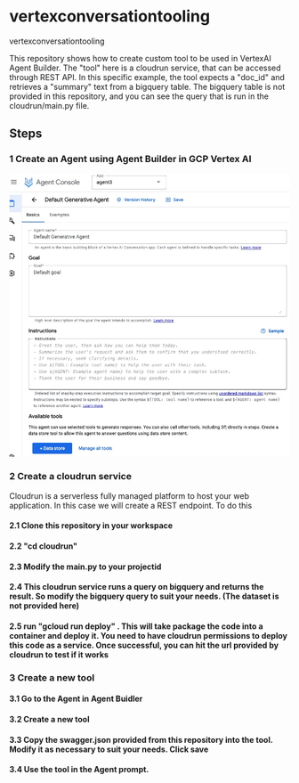 # vertexconversationtooling
vertexconversationtooling

This repository shows how to create custom tool to be used in VertexAI Agent Builder. The "tool" here is a cloudrun service, that can be accessed through REST API. In this specific example, the tool expects a "doc_id" and retrieves a "summary" text from a bigquery table. The bigquery table is not provided in this repository, and you can see the query that is run in the cloudrun/main.py file.

## Steps
### 1 Create an Agent using Agent Builder in GCP Vertex AI 

![Creating an agent](https://github.com/pratapram/vertexconversationtooling/blob/main/agent.jpeg)

### 2 Create a cloudrun service
Cloudrun is a serverless fully managed platform to host your web application. In this case we will create a REST endpoint. To do this

#### 2.1 Clone this repository in your workspace
#### 2.2 "cd cloudrun"
#### 2.3 Modify the main.py to your projectid
#### 2.4 This cloudrun service runs a query on bigquery and returns the result. So modify the bigquery query to suit your needs. (The dataset is not provided here)
#### 2.5 run "gcloud run deploy" . This will take package the code into a container and deploy it. You need to have cloudrun permissions to deploy this code as a service. Once successful, you can hit the url provided by cloudrun to test if it works


### 3 Create a new tool

#### 3.1 Go to the Agent in Agent Buidler
#### 3.2 Create a new tool 
#### 3.3 Copy the swagger.json provided from this repository into the tool. Modify it as necessary to suit your needs. Click save
#### 3.4 Use the tool in the Agent prompt.



